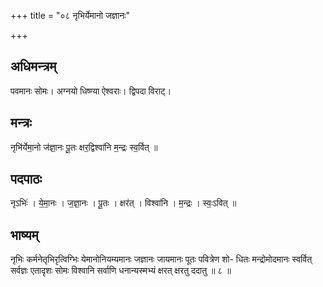 +++
title = "०८ नृभिर्येमानो जज्ञानः"

+++
## अधिमन्त्रम्
पवमानः सोमः। अग्नयो धिष्ण्या ऐश्वराः। द्विपदा विराट्।

## मन्त्रः
नृभि॑र्येमा॒नो ज॑ज्ञा॒नः पू॒तः क्षर॒द्विश्वा॑नि म॒न्द्रः स्व॒र्वित् ॥

## पदपाठः
नृऽभिः॑ । ये॒मा॒नः । ज॒ज्ञा॒नः । पू॒तः । क्षर॑त् । विश्वा॑नि । म॒न्द्रः । स्वः॒ऽवित् ॥

## भाष्यम्
नृभिः कर्मनेतृभिरृत्विग्भिः येमानोनियम्यमानः जज्ञानः जायमानः पूतः पवित्रेण शो- धितः मन्द्रोमोदमानः स्वर्वित् सर्वज्ञः एतादृशः सोमः विश्वानि सर्वाणि धनान्यस्मभ्यं क्षरत् क्षरतु ददातु ॥ ८ ॥